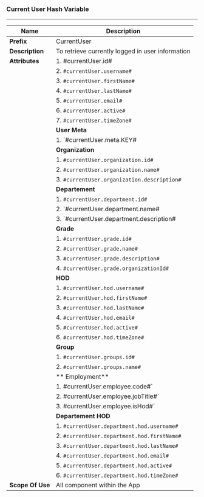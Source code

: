 ### Current User Hash Variable 


---
| Name | Description |
| --- | --- |
| **Prefix** | CurrentUser|
| **Description** | To retrieve currently logged in user information |
| **Attributes** | 1. #currentUser.id# |
| | 2. `#currentUser.username#` |
| | 3. `#currentUser.firstName#` |
| | 4. `#currentUser.lastName#` |
| | 5. `#currentUser.email#` |
| | 6. `#currentUser.active#` |
| | 7. `#currentUser.timeZone#` |
| | **User Meta**|
| | 1. `#currentUser.meta.KEY# |
| | **Organization** |
| | 1. `#currentUser.organization.id#` |
| | 2. `#currentUser.organization.name#` |
| | 3. `#currentUser.organization.description#` |
| | **Departement** |
| | 1. `#currentUser.department.id#` |
| | 2. `#currentUser.department.name# |
| | 3. `#currentUser.department.description# |
| |  **Grade**|
| | 1. `#currentUser.grade.id#` |
| | 2. `#currentUser.grade.name#` |
| | 3. `#currentUser.grade.description#` |
| | 4. `#currentUser.grade.organizationId#` |
| | **HOD**|
| | 1. `#currentUser.hod.username#` |
| | 2. `#currentUser.hod.firstName#` |
| | 3. `#currentUser.hod.lastName#` |
| | 4. `#currentUser.hod.email#` |
| | 5. `#currentUser.hod.active#` |
| | 6. `#currentUser.hod.timeZone#` |
| | **Group**|
| | 1. `#currentUser.groups.id#` |
| | 2. `#currentUser.groups.name#` |
| | ** Employment**|
| | 1. #currentUser.employee.code#` |
| | 2. #currentUser.employee.jobTitle#` |
| | 3. #currentUser.employee.isHod#` |
| | **Departement HOD**|
| | 1. `#currentUser.department.hod.username#` |
| | 2. `#currentUser.department.hod.firstName#` |
| | 3. `#currentUser.department.hod.lastName#` |
| | 4. `#currentUser.department.hod.email#` |
| | 5. `#currentUser.department.hod.active#` |
| | 6. `#currentUser.department.hod.timeZone#` |
| **Scope Of Use** | All component within the App|
